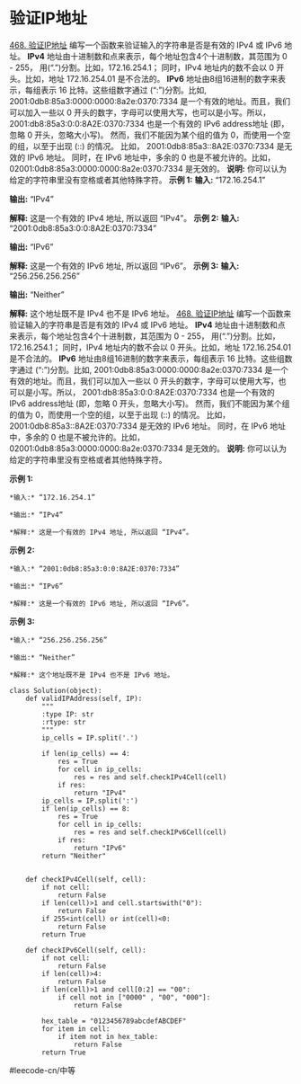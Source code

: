 # 验证IP地址
  [468. 验证IP地址](https://leetcode-cn.com/problems/validate-ip-address/) 
编写一个函数来验证输入的字符串是否是有效的 IPv4 或 IPv6 地址。
**IPv4** 地址由十进制数和点来表示，每个地址包含4个十进制数，其范围为 0 - 255， 用(“.”)分割。比如，172.16.254.1；
同时，IPv4 地址内的数不会以 0 开头。比如，地址 172.16.254.01 是不合法的。
**IPv6** 地址由8组16进制的数字来表示，每组表示 16 比特。这些组数字通过 (“:”)分割。比如,  2001:0db8:85a3:0000:0000:8a2e:0370:7334 是一个有效的地址。而且，我们可以加入一些以 0 开头的数字，字母可以使用大写，也可以是小写。所以， 2001:db8:85a3:0:0:8A2E:0370:7334 也是一个有效的 IPv6 address地址 (即，忽略 0 开头，忽略大小写)。
然而，我们不能因为某个组的值为 0，而使用一个空的组，以至于出现 (::) 的情况。 比如， 2001:0db8:85a3::8A2E:0370:7334 是无效的 IPv6 地址。
同时，在 IPv6 地址中，多余的 0 也是不被允许的。比如， 02001:0db8:85a3:0000:0000:8a2e:0370:7334 是无效的。
**说明:** 你可以认为给定的字符串里没有空格或者其他特殊字符。
**示例 1:**
**输入:** “172.16.254.1”

**输出:** “IPv4”

**解释:** 这是一个有效的 IPv4 地址, 所以返回 “IPv4”。
**示例 2:**
**输入:** “2001:0db8:85a3:0:0:8A2E:0370:7334”

**输出:** “IPv6”

**解释:** 这是一个有效的 IPv6 地址, 所以返回 “IPv6”。
**示例 3:**
**输入:** “256.256.256.256”

**输出:** “Neither”

**解释:** 这个地址既不是 IPv4 也不是 IPv6 地址。
  [468. 验证IP地址](https://leetcode-cn.com/problems/validate-ip-address/) 
编写一个函数来验证输入的字符串是否是有效的 IPv4 或 IPv6 地址。
**IPv4** 地址由十进制数和点来表示，每个地址包含4个十进制数，其范围为 0 - 255， 用(“.”)分割。比如，172.16.254.1；
同时，IPv4 地址内的数不会以 0 开头。比如，地址 172.16.254.01 是不合法的。
**IPv6** 地址由8组16进制的数字来表示，每组表示 16 比特。这些组数字通过 (“:”)分割。比如,  2001:0db8:85a3:0000:0000:8a2e:0370:7334 是一个有效的地址。而且，我们可以加入一些以 0 开头的数字，字母可以使用大写，也可以是小写。所以， 2001:db8:85a3:0:0:8A2E:0370:7334 也是一个有效的 IPv6 address地址 (即，忽略 0 开头，忽略大小写)。
然而，我们不能因为某个组的值为 0，而使用一个空的组，以至于出现 (::) 的情况。 比如， 2001:0db8:85a3::8A2E:0370:7334 是无效的 IPv6 地址。
同时，在 IPv6 地址中，多余的 0 也是不被允许的。比如， 02001:0db8:85a3:0000:0000:8a2e:0370:7334 是无效的。
**说明:** 你可以认为给定的字符串里没有空格或者其他特殊字符。

**示例 1:**
```
*输入:* “172.16.254.1”

*输出:* “IPv4”

*解释:* 这是一个有效的 IPv4 地址, 所以返回 “IPv4”。
```
**示例 2:**
```
*输入:* “2001:0db8:85a3:0:0:8A2E:0370:7334”

*输出:* “IPv6”

*解释:* 这是一个有效的 IPv6 地址, 所以返回 “IPv6”。
```
**示例 3:**
```
*输入:* “256.256.256.256”

*输出:* “Neither”

*解释:* 这个地址既不是 IPv4 也不是 IPv6 地址。
```

```
class Solution(object):
    def validIPAddress(self, IP):
        """
        :type IP: str
        :rtype: str
        """
        ip_cells = IP.split('.')

        if len(ip_cells) == 4:
            res = True
            for cell in ip_cells:
                res = res and self.checkIPv4Cell(cell)
            if res:
                return "IPv4"
        ip_cells = IP.split(':')    
        if len(ip_cells) == 8:
            res = True
            for cell in ip_cells:
                res = res and self.checkIPv6Cell(cell)
            if res:
                return "IPv6"
        return "Neither"
            
    
    def checkIPv4Cell(self, cell):
        if not cell:
            return False
        if len(cell)>1 and cell.startswith("0"):
            return False
        if 255<int(cell) or int(cell)<0:
            return False
        return True
    
    def checkIPv6Cell(self, cell):
        if not cell:
            return False
        if len(cell)>4:
            return False
        if len(cell)>1 and cell[0:2] == "00":
            if cell not in ["0000" , "00", "000"]:
                return False

        hex_table = "0123456789abcdefABCDEF"
        for item in cell:
            if item not in hex_table:
                return False
        return True
```


#leecode-cn/中等